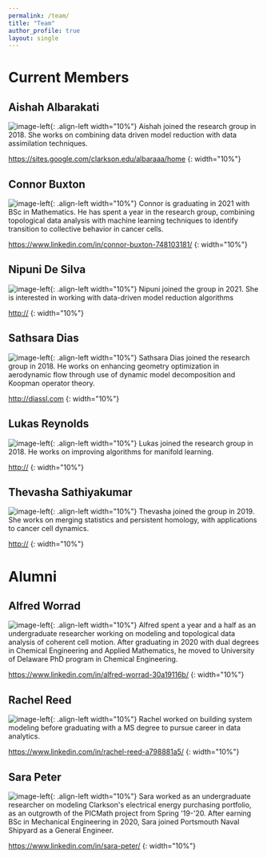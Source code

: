 ```yaml
---
permalink: /team/
title: "Team"
author_profile: true
layout: single
---
```


# Current Members

## Aishah Albarakati
![image-left](/images/profile.png){: .align-left width="10%"} Aishah joined the research group in 2018. She works on combining data driven model reduction with data assimilation techniques.

<https://sites.google.com/clarkson.edu/albaraaa/home>
{: width="10%"}

## Connor Buxton
![image-left](/images/profile.png){: .align-left width="10%"} Connor is graduating in 2021 with BSc in Mathematics. He has spent a year in the research group, combining topological data analysis with machine learning techniques to identify transition to collective behavior in cancer cells.

<https://www.linkedin.com/in/connor-buxton-748103181/>
{: width="10%"}

## Nipuni De Silva
![image-left](/images/profile.png){: .align-left width="10%"} Nipuni joined the group in 2021. She is interested in working with data-driven model reduction algorithms

<http://>
{: width="10%"}

## Sathsara Dias
![image-left](/images/profile.png){: .align-left width="10%"} Sathsara Dias joined the research group in 2018. He works on enhancing geometry optimization in aerodynamic flow through use of dynamic model decomposition and Koopman operator theory.

<http://diassl.com>
{: width="10%"}

## Lukas Reynolds
![image-left](/images/profile.png){: .align-left width="10%"} Lukas joined the research group in 2018. He works on improving algorithms for manifold learning.

<http://>
{: width="10%"}


## Thevasha Sathiyakumar
![image-left](/images/profile.png){: .align-left width="10%"} Thevasha joined the group in 2019. She works on merging statistics and persistent homology, with applications to cancer cell dynamics.

<http://>
{: width="10%"}


# Alumni

## Alfred Worrad
![image-left](/images/profile.png){: .align-left width="10%"} Alfred spent a year and a half as an undergraduate researcher working on modeling and topological data analysis of coherent cell motion. After graduating in 2020 with dual degrees in Chemical Engineering and Applied Mathematics, he moved to University of Delaware PhD program in Chemical Engineering.

<https://www.linkedin.com/in/alfred-worrad-30a19116b/>
{: width="10%"}

## Rachel Reed
![image-left](/images/profile.png){: .align-left width="10%"} Rachel worked on building system modeling before graduating with a MS degree to pursue career in data analytics.

<https://www.linkedin.com/in/rachel-reed-a798881a5/>
{: width="10%"}

## Sara Peter
![image-left](/images/profile.png){: .align-left width="10%"} Sara worked as an undergraduate researcher on modeling Clarkson's electrical energy purchasing portfolio, as an outgrowth of the PICMath project from Spring '19-'20. After earning BSc in Mechanical Engineering in 2020, Sara joined Portsmouth Naval Shipyard as a General Engineer.

<https://www.linkedin.com/in/sara-peter/>
{: width="10%"}
